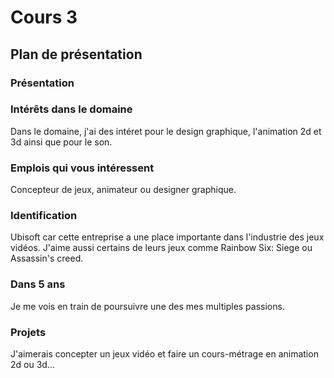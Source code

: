 # Cours 3
## Plan de présentation

### Présentation
 

### Intérêts dans le domaine
Dans le domaine, j'ai des intéret pour le design graphique, l'animation 2d et 3d ainsi que pour le son. 

### Emplois qui vous intéressent
Concepteur de jeux, animateur ou designer graphique.

### Identification
Ubisoft car cette entreprise a une place importante dans l'industrie des jeux vidéos. J'aime aussi certains de leurs jeux comme Rainbow Six: Siege ou Assassin's creed. 

### Dans 5 ans
Je me vois en train de poursuivre une des mes multiples passions.

### Projets
J'aimerais concepter un jeux vidéo et faire un cours-métrage en animation 2d ou 3d...
